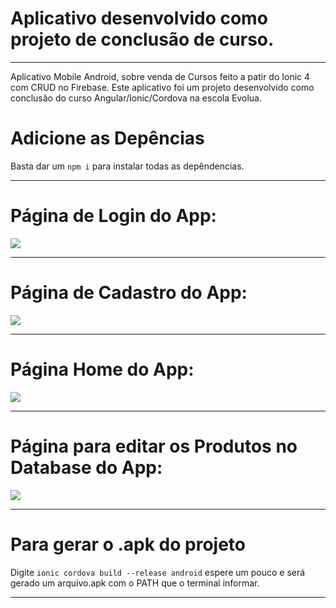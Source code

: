 <h1>Aplicativo desenvolvido como projeto de conclusão de curso.</h1>
<hr />

Aplicativo Mobile Android, sobre venda de Cursos feito a patir do Ionic 4 com CRUD no Firebase. Este aplicativo foi um projeto desenvolvido como conclusão do curso Angular/Ionic/Cordova na escola Evolua.

<h1>Adicione as Depências</h1>

Basta dar um <code>npm i</code> para instalar todas as depêndencias.

<hr />
<h1>Página de Login do App:</h1>

<img src="src/assets/imgs/Login.PNG">

<hr />
<h1>Página de Cadastro do App:</h1>

<img src="src/assets/imgs/Cadastro.PNG">

<hr />
<h1>Página Home do App:</h1>

<img src="src/assets/imgs/HomePage.PNG">

<hr />
<h1>Página para editar os Produtos no Database do App:</h1>

<img src="src/assets/imgs/EditProduct.PNG">

<hr />
<h1>Para gerar o .apk do projeto</h1>

Digite <code>ionic cordova build --release android</code> espere um pouco e será gerado um arquivo.apk com o PATH que o terminal informar.
<hr />
